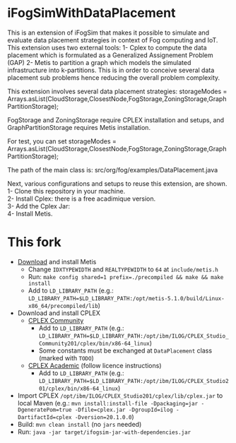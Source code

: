 # iFogSimWithDataPlacement

This is an extension of iFogSim that makes it possible to simulate and evaluate data placement strategies in context of Fog computing and IoT. This extension uses two external tools:
1- Cplex to compute the data placement which is formulated as a Generalized Assignement Problem (GAP)
2- Metis to partition a graph which models the simulated infrastructure into k-partitions. This is in order to conceive several data placement sub problems hence reducing the overall problem complexity.

This extension involves several data placement strategies: storageModes = Arrays.asList(CloudStorage,ClosestNode,FogStorage,ZoningStorage,GraphPartitionStorage);

FogStorage and ZoningStorage require CPLEX installation and setups, and GraphPartitionStorage requires Metis installation.

For test, you can set storageModes = Arrays.asList(CloudStorage,ClosestNode,FogStorage,ZoningStorage,GraphPartitionStorage);

The path  of the main class is: src/org/fog/examples/DataPlacement.java

Next, various configurations and setups to reuse this extension, are shown.  
1- Clone this repository in your machine.  
2- Install Cplex: there is a free acadimique version.  
3- Add the Cplex Jar:  
4- Install Metis.  


# This fork
* [Download](http://glaros.dtc.umn.edu/gkhome/metis/metis/download) and install Metis
  * Change `IDXTYPEWIDTH` and `REALTYPEWIDTH` to `64` at `include/metis.h`
  * Run: `make config shared=1 prefix=./precompiled && make && make install`
  * Add to `LD_LIBRARY_PATH` (e.g.: `LD_LIBRARY_PATH=$LD_LIBRARY_PATH:/opt/metis-5.1.0/build/Linux-x86_64/precompiled/lib`)
* Download and install CPLEX
  * [CPLEX Community](https://www.ibm.com/analytics/cplex-optimizer)
    * Add to `LD_LIBRARY_PATH` (e.g.: `LD_LIBRARY_PATH=$LD_LIBRARY_PATH:/opt/ibm/ILOG/CPLEX_Studio_Community201/cplex/bin/x86-64_linux`)
    * Some constants must be exchanged at `DataPlacement` class (marked with `TODO`)
  * [CPLEX Academic](https://community.ibm.com/community/user/datascience/blogs/xavier-nodet1/2020/07/09/cplex-free-for-students?cc=br&mhsrc=ibmsearch_a&mhq=CPLEX) (follow licence instructions)
    * Add to `LD_LIBRARY_PATH` (e.g.: `LD_LIBRARY_PATH=$LD_LIBRARY_PATH:/opt/ibm/ILOG/CPLEX_Studio201/cplex/bin/x86-64_linux`)
* Import CPLEX `/opt/ibm/ILOG/CPLEX_Studio201/cplex/lib/cplex.jar` to local Maven (e.g.: `mvn install:install-file -Dpackaging=jar -DgeneratePom=true -Dfile=cplex.jar -DgroupId=ilog -DartifactId=cplex -Dversion=20.1.0.0`)
* Build: `mvn clean install` (no `jars` needed)
* Run: `java -jar target/ifogsim-jar-with-dependencies.jar`
